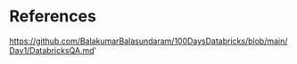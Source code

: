 # References
https://github.com/BalakumarBalasundaram/100DaysDatabricks/blob/main/Day1/DatabricksQA.md'
